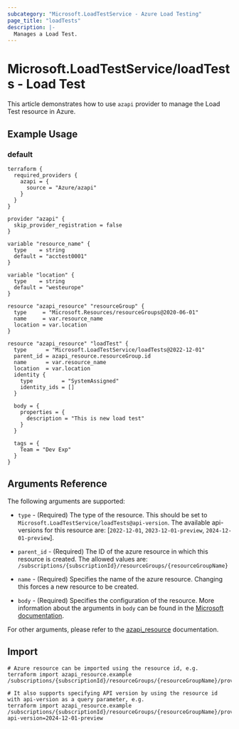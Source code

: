 ```yaml
---
subcategory: "Microsoft.LoadTestService - Azure Load Testing"
page_title: "loadTests"
description: |-
  Manages a Load Test.
---
```


# Microsoft.LoadTestService/loadTests - Load Test

This article demonstrates how to use `azapi` provider to manage the Load Test resource in Azure.

## Example Usage

### default

```hcl
terraform {
  required_providers {
    azapi = {
      source = "Azure/azapi"
    }
  }
}

provider "azapi" {
  skip_provider_registration = false
}

variable "resource_name" {
  type    = string
  default = "acctest0001"
}

variable "location" {
  type    = string
  default = "westeurope"
}

resource "azapi_resource" "resourceGroup" {
  type     = "Microsoft.Resources/resourceGroups@2020-06-01"
  name     = var.resource_name
  location = var.location
}

resource "azapi_resource" "loadTest" {
  type      = "Microsoft.LoadTestService/loadTests@2022-12-01"
  parent_id = azapi_resource.resourceGroup.id
  name      = var.resource_name
  location  = var.location
  identity {
    type         = "SystemAssigned"
    identity_ids = []
  }

  body = {
    properties = {
      description = "This is new load test"
    }
  }

  tags = {
    Team = "Dev Exp"
  }
}

```



## Arguments Reference

The following arguments are supported:

* `type` - (Required) The type of the resource. This should be set to `Microsoft.LoadTestService/loadTests@api-version`. The available api-versions for this resource are: [`2022-12-01`, `2023-12-01-preview`, `2024-12-01-preview`].

* `parent_id` - (Required) The ID of the azure resource in which this resource is created. The allowed values are:  
  `/subscriptions/{subscriptionId}/resourceGroups/{resourceGroupName}`

* `name` - (Required) Specifies the name of the azure resource. Changing this forces a new resource to be created.

* `body` - (Required) Specifies the configuration of the resource. More information about the arguments in `body` can be found in the [Microsoft documentation](https://learn.microsoft.com/en-us/azure/templates/Microsoft.LoadTestService/loadTests?pivots=deployment-language-terraform).

For other arguments, please refer to the [azapi_resource](https://registry.terraform.io/providers/Azure/azapi/latest/docs/resources/resource) documentation.

## Import

 ```shell
 # Azure resource can be imported using the resource id, e.g.
 terraform import azapi_resource.example /subscriptions/{subscriptionId}/resourceGroups/{resourceGroupName}/providers/Microsoft.LoadTestService/loadTests/{resourceName}
 
 # It also supports specifying API version by using the resource id with api-version as a query parameter, e.g.
 terraform import azapi_resource.example /subscriptions/{subscriptionId}/resourceGroups/{resourceGroupName}/providers/Microsoft.LoadTestService/loadTests/{resourceName}?api-version=2024-12-01-preview
 ```
